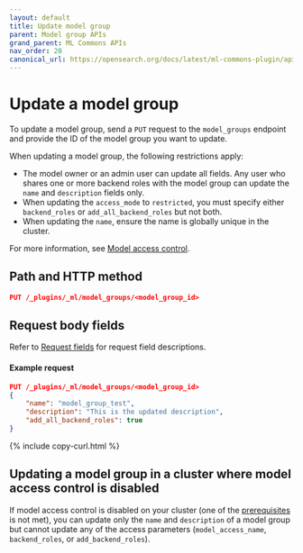 ```yaml
---
layout: default
title: Update model group
parent: Model group APIs
grand_parent: ML Commons APIs
nav_order: 20
canonical_url: https://opensearch.org/docs/latest/ml-commons-plugin/api/model-group-apis/update-model-group/
---
```


# Update a model group

To update a model group, send a `PUT` request to the `model_groups` endpoint and provide the ID of the model group you want to update.

When updating a model group, the following restrictions apply:

- The model owner or an admin user can update all fields. Any user who shares one or more backend roles with the model group can update the `name` and `description` fields only.
- When updating the `access_mode` to `restricted`, you must specify either `backend_roles` or `add_all_backend_roles` but not both.
- When updating the `name`, ensure the name is globally unique in the cluster.

For more information, see [Model access control]({{site.url}}{{site.baseurl}}/ml-commons-plugin/model-access-control/).

## Path and HTTP method

```json
PUT /_plugins/_ml/model_groups/<model_group_id>
```

## Request body fields

Refer to [Request fields](#request-body-fields) for request field descriptions. 

#### Example request

```json
PUT /_plugins/_ml/model_groups/<model_group_id>
{
    "name": "model_group_test",
    "description": "This is the updated description",
    "add_all_backend_roles": true
}
```
{% include copy-curl.html %}

## Updating a model group in a cluster where model access control is disabled

If model access control is disabled on your cluster (one of the [prerequisites](ml-commons-plugin/model-access-control/#model-access-control-prerequisites) is not met), you can update only the `name` and `description` of a model group but cannot update any of the access parameters (`model_access_name`, `backend_roles`, or `add_backend_roles`). 